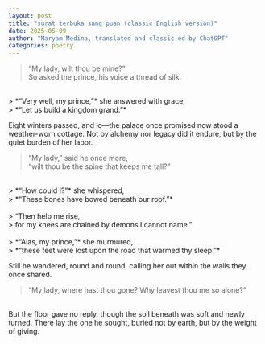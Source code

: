 ```yaml
---
layout: post
title: "surat terbuka sang puan (classic English version)"
date: 2025-05-09
author: "Maryam Medina, translated and classic-ed by ChatGPT"
categories: poetry
---
```


> “My lady, wilt thou be mine?”<br>
> So asked the prince, his voice a thread of silk.<br>
<br>
> *“Very well, my prince,”* she answered with grace,<br>
> *“Let us build a kingdom grand.”*

Eight winters passed, and lo—the palace once promised now stood a weather-worn cottage. Not by alchemy nor legacy did it endure, but by the quiet burden of her labor. <br>

> “My lady,” said he once more, <br>
> “wilt thou be the spine that keeps me tall?”<br>
<br>
> *“How could I?”* she whispered,<br>
> *“These bones have bowed beneath our roof.”*<br>
<br>
> “Then help me rise, <br>
> for my knees are chained by demons I cannot name.”<br>
<br>
> *“Alas, my prince,”* she murmured, <br>
> *“these feet were lost upon the road that warmed thy sleep.”*

Still he wandered, round and round, calling her out within the walls they once shared.<br>

> “My lady, where hast thou gone? Why leavest thou me so alone?”

<br>
But the floor gave no reply, though the soil beneath was soft and newly turned. There lay the one he sought, buried not by earth, but by the weight of giving.